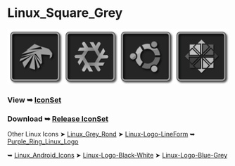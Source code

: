 # Linux_Square_Grey
 
<img src="Square_256/Garuda.png" alt="Github Project" style="width:25%;"><img src="Square_256/Nixos.png" alt="Github Project" style="width:25%;"><img src="Square_256/Ubuntu.png" alt="Github Project" style="width:25%;"><img src="Square_256/CentOS.png" alt="Github Project" style="width:25%;">
### View ➥ [IconSet](https://github.com/chris1111/Linux_Square_Grey/blob/main/View-Set.md)

### Download ➥ [Release IconSet](https://github.com/chris1111/Linux_Square_Grey/releases/tag/IconSet)

Other Linux Icons  ➤ [Linux_Grey_Rond](https://github.com/chris1111/Linux_Grey_Rond) ➤ [Linux-Logo-LineForm](https://github.com/chris1111/Linux-Logo-LineForm) ➥ [Purple_Ring_Linux_Logo](https://github.com/chris1111/Purple_Ring_Linux_Logo) 

➥ [Linux_Android_Icons](https://github.com/chris1111/Linux_Android_Icons) ➤ [Linux-Logo-Black-White](https://github.com/chris1111/Linux-Logo-Black-White) ➤ [Linux-Logo-Blue-Grey](https://github.com/chris1111/Linux-Logo-Blue-Grey)
